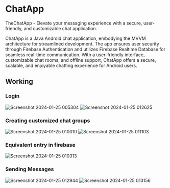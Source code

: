 # ChatApp
TheChatApp - Elevate your messaging experience with a secure, user-friendly, and customizable chat application.

ChatApp is a Java Android chat application, embodying the MVVM architecture for streamlined development. The app ensures user security through Firebase Authentication and utilizes Firebase Realtime Database for seamless real-time communication. With a user-friendly interface, customizable chat rooms, and offline support, ChatApp offers a secure, scalable, and enjoyable chatting experience for Android users.

## Working
### Login
![Screenshot 2024-01-25 005304](https://github.com/aks700/ChatApp/assets/120315243/b5b00c7e-ea84-42de-80ea-6d5ef6a93a84)
![Screenshot 2024-01-25 012625](https://github.com/aks700/ChatApp/assets/120315243/b81e7134-8474-444b-a134-4050546783e6)

### Creating customized chat groups
![Screenshot 2024-01-25 010010](https://github.com/aks700/ChatApp/assets/120315243/8611b8ce-a123-4771-b5c2-1e7673cc1607)                                                                                      ![Screenshot 2024-01-25 011103](https://github.com/aks700/ChatApp/assets/120315243/e1181ecd-0235-47ef-8aa8-bb1560b77c62)
### Equivalent entry in firebase
![Screenshot 2024-01-25 010313](https://github.com/aks700/ChatApp/assets/120315243/e7c67764-604f-41c8-a174-ce4c202544d5)

### Sending Messages 
![Screenshot 2024-01-25 012944](https://github.com/aks700/ChatApp/assets/120315243/7fe67cd1-6480-4682-b47f-9e379655b061)
![Screenshot 2024-01-25 013156](https://github.com/aks700/ChatApp/assets/120315243/68676031-d682-4942-8320-b820dd9e3950)
